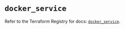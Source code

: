 # `docker_service`

Refer to the Terraform Registry for docs: [`docker_service`](https://registry.terraform.io/providers/kreuzwerker/docker/3.2.0/docs/resources/service).
